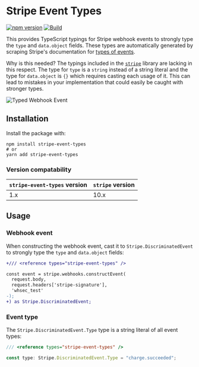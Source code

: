 # Stripe Event Types

[![npm version](https://badge.fury.io/js/stripe-event-types.svg)](https://badge.fury.io/js/stripe-event-types)
[![Build](https://github.com/kgajera/stripe-event-types/actions/workflows/build.yml/badge.svg)](https://github.com/kgajera/stripe-event-types/actions/workflows/build.yml)

This provides TypeScript typings for Stripe webhook events to strongly type the `type` and `data.object` fields. These types are automatically generated by scraping Stripe's documentation for [types of events](https://stripe.com/docs/api/events/types).

Why is this needed? The typings included in the [`stripe`](https://github.com/stripe/stripe-node) library are lacking in this respect. The type for `type` is a `string` instead of a string literal and the type for `data.object` is `{}` which requires casting each usage of it. This can lead to mistakes in your implementation that could easily be caught with stronger types.

![Typed Webhook Event](https://user-images.githubusercontent.com/1087679/187047509-d8cfe324-0e19-468e-8cdf-7fd3f503ad1f.gif)

## Installation

Install the package with:

```shell
npm install stripe-event-types
# or
yarn add stripe-event-types
```

### Version compatability

| `stripe-event-types` version | `stripe` version |
| ---------------------------- | ---------------- |
| 1.x                          | 10.x             |

## Usage

### Webhook event

When constructing the webhook event, cast it to `Stripe.DiscriminatedEvent` to strongly type the `type` and `data.object` fields:

```diff
+/// <reference types="stripe-event-types" />

const event = stripe.webhooks.constructEvent(
  request.body,
  request.headers['stripe-signature'],
  'whsec_test'
-);
+) as Stripe.DiscriminatedEvent;
```

### Event type

The `Stripe.DiscriminatedEvent.Type` type is a string literal of all event types:

```ts
/// <reference types="stripe-event-types" />

const type: Stripe.DiscriminatedEvent.Type = "charge.succeeded";
```
